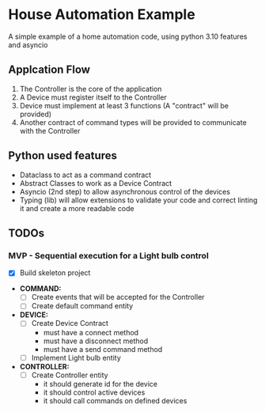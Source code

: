 # House Automation Example

A simple example of a home automation code, using python 3.10 features and asyncio

## Applcation Flow

1. The Controller is the core of the application
2. A Device must register itself to the Controller
3. Device must implement at least 3 functions (A "contract" will be provided)
4. Another contract of command types will be provided to communicate with the Controller

## Python used features

- Dataclass to act as a command contract
- Abstract Classes to work as a Device Contract
- Asyncio (2nd step) to allow asynchronous control of the devices
- Typing (lib) will allow extensions to validate your code and correct linting it and create a more readable code

## TODOs

### MVP - Sequential execution for a Light bulb control

- [x] Build skeleton project

- **COMMAND:**
  - [ ] Create events that will be accepted for the Controller
  - [ ] Create default command entity
- **DEVICE:**
  - [ ] Create Device Contract
    - must have a connect method
    - must have a disconnect method
    - must have a send command method
  - [ ] Implement Light bulb entity
- **CONTROLLER:**
  - [ ] Create Controller entity
    - it should generate id for the device
    - it should control active devices
    - it should call commands on defined devices
